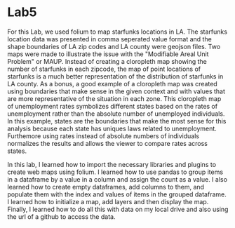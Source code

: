 # Lab5

For this Lab, we used folium to map starfunks locations in LA. The starfunks location data was presented in comma seperated value format and the shape boundaries of LA zip codes and LA county were geojson files. Two maps were made to illustrate the issue with the "Modifiable Areal Unit Problem" or MAUP. Instead of creating a cloropleth map showing the number of starfunks in each zipcode, the map of point locations of starfunks is a much better representation of the distribution of starfunks in LA county. As a bonus, a good example of a cloropleth map was created using boundaries that make sense in the given context and with values that are more representative of the situation in each zone. This cloropleth map of unemployment rates symbolizes different states based on the rates of unemployment rather than the absolute number of unemployed individuals. In this example, states are the boundaries that make the most sense for this analysis because each state has uniques laws related to unemployment. Furthemore using rates instead of absolute numbers of individuals normalizes the results and allows the viewer to compare rates across states. 

In this lab, I learned how to import the necessary libraries and plugins to create web maps using folium. I learned how to use pandas to group items in a dataframe by a value in a column and assign the count as a value. I also learned how to create empty dataframes, add columns to them, and populate them with the index and values of items in the grouped dataframe. I learned how to initialize a map, add layers and then display the map. Finally, I learned how to do all this with data on my local drive and also using the url of a github to access the data. 
